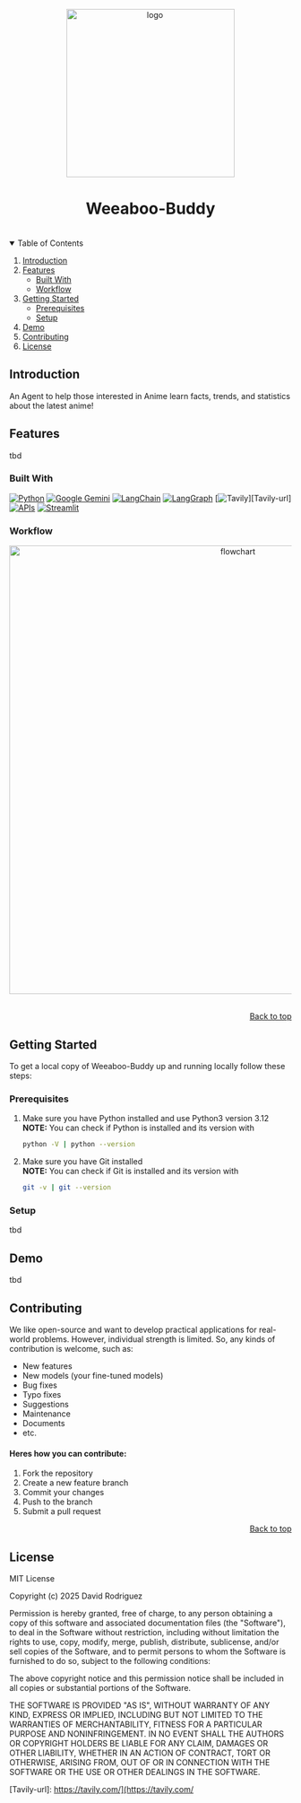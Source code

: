 <a name="readme-top"></a>

<div align="center">
  <img src="./public/Logo.png" alt='logo' width=300>
  <h1>Weeaboo-Buddy</h1>
</div> <br>

<details open>
<summary>Table of Contents</summary>
<ol>
  <li>
    <a href="#introduction">Introduction</a>
  </li>
  <li>
    <a href="#features">Features</a>
    <ul>
      <li>
        <a href="#built-with">Built With</a>
      </li>
      <li>
        <a href="#workflow">Workflow</a>
      </li>
    </ul>
  </li>
  <li>
    <a href="#getting-started">Getting Started</a>
    <ul>
      <li><a href="#prerequisites">Prerequisites</a></li>
      <li><a href="#setup">Setup</a></li>
    </ul>
  </li>
  <li><a href="#demo">Demo</a></li>
  <li><a href="#contributing">Contributing</a></li>
  <li><a href="#license">License</a></li>
</ol>
</details>

## Introduction
An Agent to help those interested in Anime learn facts, trends, and statistics about the latest anime!
 
## Features
tbd

### Built With
[![Python][Python]][Python-url]
[![Google Gemini][Gemini]][Gemini-url]
[![LangChain][LangChain]][LangChain-url]
[![LangGraph][LangGraph]][LangGraph-url]
[![Tavily][Tavily]][Tavily-url]
[![APIs][APIs]][APIs-url]
[![Streamlit][Streamlit]][Streamlit-url]

### Workflow
<div align="center">
  <img src="./public/workflow.png" alt='flowchart' width=800>
</div> <br>
<p align="right"><a href="#readme-top">Back to top</a></p>

## Getting Started
To get a local copy of Weeaboo-Buddy up and running locally follow these steps:  

### Prerequisites
1. Make sure you have Python installed and use Python3 version 3.12   
**NOTE:** You can check if Python is installed and its version with 
    ```sh
    python -V | python --version
    ```
2. Make sure you have Git installed  
**NOTE:** You can check if Git is installed and its version with
    ```sh
    git -v | git --version
    ```
    
### Setup
tbd

## Demo
tbd

## Contributing
We like open-source and want to develop practical applications for real-world problems. However, individual strength is limited. So, any kinds of contribution is welcome, such as:
- New features
- New models (your fine-tuned models)
- Bug fixes
- Typo fixes
- Suggestions
- Maintenance
- Documents
- etc.

#### Heres how you can contribute:
1. Fork the repository
2. Create a new feature branch
3. Commit your changes 
4. Push to the branch 
5. Submit a pull request

<p align="right"><a href="#readme-top">Back to top</a></p>


## License
MIT License

Copyright (c) 2025 David Rodriguez

Permission is hereby granted, free of charge, to any person obtaining a copy
of this software and associated documentation files (the "Software"), to deal
in the Software without restriction, including without limitation the rights
to use, copy, modify, merge, publish, distribute, sublicense, and/or sell
copies of the Software, and to permit persons to whom the Software is
furnished to do so, subject to the following conditions:

The above copyright notice and this permission notice shall be included in all
copies or substantial portions of the Software.

THE SOFTWARE IS PROVIDED "AS IS", WITHOUT WARRANTY OF ANY KIND, EXPRESS OR
IMPLIED, INCLUDING BUT NOT LIMITED TO THE WARRANTIES OF MERCHANTABILITY,
FITNESS FOR A PARTICULAR PURPOSE AND NONINFRINGEMENT. IN NO EVENT SHALL THE
AUTHORS OR COPYRIGHT HOLDERS BE LIABLE FOR ANY CLAIM, DAMAGES OR OTHER
LIABILITY, WHETHER IN AN ACTION OF CONTRACT, TORT OR OTHERWISE, ARISING FROM,
OUT OF OR IN CONNECTION WITH THE SOFTWARE OR THE USE OR OTHER DEALINGS IN THE
SOFTWARE.

[Python]: https://img.shields.io/badge/python-FFDE57?style=for-the-badge&logo=python&logoColor=4584B6
[Python-url]: https://www.python.org/

[Gemini]: https://img.shields.io/badge/Google%20Gemini-886FBF?style=for-the-badge&logo=googlegemini&logoColor=fff
[Gemini-url]: https://gemini.google.com/app

[Streamlit]: https://img.shields.io/badge/Streamlit-262626?style=for-the-badge&logo=streamlit&logoColor=white
[Streamlit-url]: https://streamlit.io/

[LangChain]: https://img.shields.io/badge/LangChain-6B4FBB?style=for-the-badge&logo=langchain&logoColor=white
[LangChain-url]: https://www.langchain.com/

[LangGraph]: https://img.shields.io/badge/LangGraph-4A90E2?style=for-the-badge&logo=langgraph&logoColor=white
[LangGraph-url]: https://www.langchain.com/langgraph

[Tavily]: https://img.shields.io/badge/Tavily-1042FF?style=for-the-badge&logo=tavily&logoColor=white
[Tavily-url]: https://tavily.com/](https://tavily.com/

[APIs]: https://img.shields.io/badge/APIs-333333?style=for-the-badge&logo=apidocs&logoColor=white
[APIs-url]: https://www.postman.com/api-documentation-tool/
